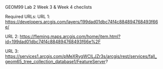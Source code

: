 GEOM99 Lab 2
Week 3 & Week 4 checlists 

Required URLs: 
URL 1:
https://developers.arcgis.com/layers/199dad01dbc74f4c884894768493f66e/

URL 2:
https://fleming.maps.arcgis.com/home/item.html?id=199dad01dbc74f4c884894768493f66e%2F

URL 3:
https://services1.arcgis.com/pMeXRvgWClLJZr3s/arcgis/rest/services/fall_geom65_tree_collection_database1/FeatureServer?
